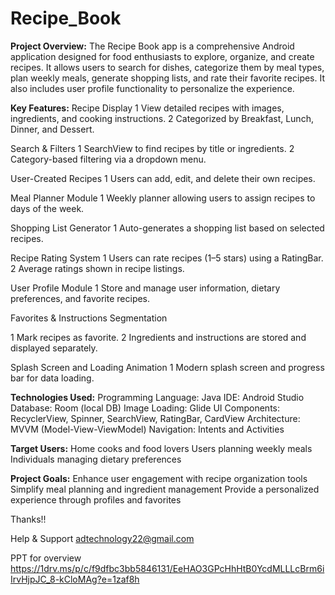 # Recipe_Book
**Project Overview:**
The Recipe Book app is a comprehensive Android application designed for food enthusiasts to explore, organize, and create recipes. It allows users to search for dishes, categorize them by meal types, plan weekly meals, generate shopping lists, and rate their favorite recipes. It also includes user profile functionality to personalize the experience.

**Key Features:**
Recipe Display
1 View detailed recipes with images, ingredients, and cooking instructions.
2 Categorized by Breakfast, Lunch, Dinner, and Dessert.

Search & Filters
1 SearchView to find recipes by title or ingredients.
2 Category-based filtering via a dropdown menu.

User-Created Recipes
1 Users can add, edit, and delete their own recipes.

Meal Planner Module
1 Weekly planner allowing users to assign recipes to days of the week.

Shopping List Generator
1 Auto-generates a shopping list based on selected recipes.

Recipe Rating System
1 Users can rate recipes (1–5 stars) using a RatingBar.
2 Average ratings shown in recipe listings.

User Profile Module
1 Store and manage user information, dietary preferences, and favorite recipes.

Favorites & Instructions Segmentation

1 Mark recipes as favorite.
2 Ingredients and instructions are stored and displayed separately.

Splash Screen and Loading Animation
1 Modern splash screen and progress bar for data loading.

**Technologies Used:**
Programming Language: Java
IDE: Android Studio
Database: Room (local DB)
Image Loading: Glide
UI Components: RecyclerView, Spinner, SearchView, RatingBar, CardView
Architecture: MVVM (Model-View-ViewModel)
Navigation: Intents and Activities

**Target Users:**
Home cooks and food lovers
Users planning weekly meals
Individuals managing dietary preferences

**Project Goals:**
Enhance user engagement with recipe organization tools
Simplify meal planning and ingredient management
Provide a personalized experience through profiles and favorites


Thanks!!

Help & Support
adtechnology22@gmail.com

PPT for overview 
https://1drv.ms/p/c/f9dfbc3bb5846131/EeHAO3GPcHhHtB0YcdMLLLcBrm6iIrvHjpJC_8-kCloMAg?e=1zaf8h
